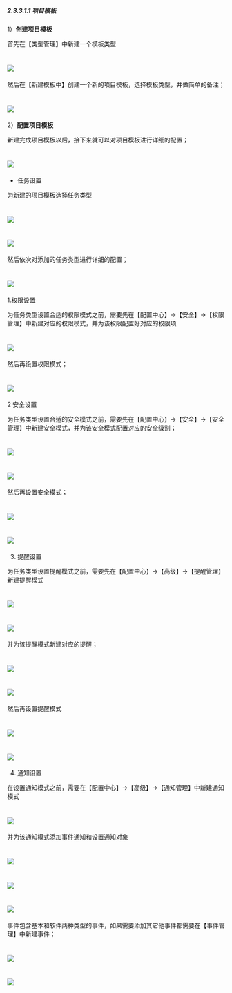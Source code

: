 ##### 2.3.3.1.1 **项目模板**

1）**创建项目模板**

 首先在【类型管理】中新建一个模板类型

# ![](/assets/3配置中心-项目-项目模板1.png)

 然后在【新建模板中】创建一个新的项目模板，选择模板类型，并做简单的备注；
 
 # ![](/assets/3配置中心-项目-项目模板2.png)

2）**配置项目模板**

新建完成项目模板以后，接下来就可以对项目模板进行详细的配置；

# ![](/assets/3配置中心-项目-模板配置.png)

* 任务设置

为新建的项目模板选择任务类型

# ![](/assets/3配置中心-项目模板-任务设置1.png)

# ![](/assets/3配置中心-项目模板-任务设置2.png)

然后依次对添加的任务类型进行详细的配置；

# ![](/assets/3配置中心-项目模板-任务设置3.png)

1.权限设置

为任务类型设置合适的权限模式之前，需要先在【配置中心】→【安全】→【权限管理】中新建对应的权限模式，并为该权限配置好对应的权限项

# ![](/assets/3配置中心-项目模板配置-权限设置2.png)

然后再设置权限模式；

# ![](/assets/3配置中心-项目模板配置-权限设置3.png)


2 安全设置

为任务类型设置合适的安全模式之前，需要先在【配置中心】→【安全】→【安全管理】中新建安全模式，并为该安全模式配置对应的安全级别；

# ![](/assets/3配置中心-项目模板-安全设置1.png)

# ![](/assets/3配置中心-项目模板-安全设置2.png)

然后再设置安全模式；

# ![](/assets/3配置中心-项目模板-安全设置3.png)

# ![](/assets/3配置中心-项目模板-安全设置4.png)

3. 提醒设置

为任务类型设置提醒模式之前，需要先在【配置中心】→【高级】→【提醒管理】新建提醒模式

# ![](/assets/3配置中心-项目模板-提醒模式1.png)

# ![](/assets/3配置中心-项目模板-提醒模式2.png)

并为该提醒模式新建对应的提醒；

# ![](/assets/3配置中心-项目模板-提醒模式3.png)

# ![](/assets/3配置中心-项目模板-提醒模式4.png)

然后再设置提醒模式

# ![](/assets/3配置中心-项目模板-提醒设置1.png)

# ![](/assets/3配置中心-项目模板-提醒设置2.png)

4. 通知设置

在设置通知模式之前，需要在【配置中心】→【高级】→【通知管理】中新建通知模式

# ![](/assets/3配置中心-项目模板-通知模式1.png)

并为该通知模式添加事件通知和设置通知对象

# ![](/assets/3配置中心-项目模板-通知模式-添加事件通知1.png)

# ![](/assets/3配置中心-项目模板-通知模式-添加事件通知2.png)

# ![](/assets/3配置中心-项目模板-通知模式-添加事件通知3.png)

事件包含基本和软件两种类型的事件，如果需要添加其它他事件都需要在【事件管理】中新建事件；

# ![](/assets/3配置中心-项目模板-通知模式-事件管理1.1.png)

# ![](/assets/3配置中心-项目模板-通知模式-事件管理2.png)


